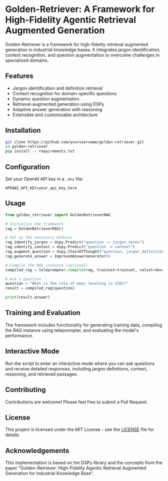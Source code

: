 # Golden-Retriever: A Framework for High-Fidelity Agentic Retrieval Augmented Generation 

Golden-Retriever is a framework for high-fidelity retrieval augmented generation in industrial knowledge bases. It integrates jargon identification, context recognition, and question augmentation to overcome challenges in specialized domains.

## Features

- Jargon identification and definition retrieval
- Context recognition for domain-specific questions
- Dynamic question augmentation
- Retrieval-augmented generation using DSPy
- Adaptive answer generation with reasoning
- Extensible and customizable architecture

## Installation

```bash
git clone https://github.com/yourusername/golden-retriever.git
cd golden-retriever
pip install -r requirements.txt
```

## Configuration

Set your OpenAI API key in a `.env` file:

```
OPENAI_API_KEY=your_api_key_here
```

## Usage

```python
from golden_retriever import GoldenRetrieverRAG

# Initialize the framework
rag = GoldenRetrieverRAG()

# Set up the necessary modules
rag.identify_jargon = dspy.Predict("question -> jargon_terms")
rag.identify_context = dspy.Predict("question -> context")
rag.augment_question = dspy.ChainOfThought("question, jargon_definitions, context -> augmented_question")
rag.generate_answer = ImprovedAnswerGenerator()

# Compile the RAG instance (optional)
compiled_rag = teleprompter.compile(rag, trainset=trainset, valset=devset)

# Ask a question
question = "What is the role of wear leveling in SSDs?"
result = compiled_rag(question)

print(result.answer)
```

## Training and Evaluation

The framework includes functionality for generating training data, compiling the RAG instance using teleprompter, and evaluating the model's performance.

## Interactive Mode

Run the script to enter an interactive mode where you can ask questions and receive detailed responses, including jargon definitions, context, reasoning, and retrieved passages.

## Contributing

Contributions are welcome! Please feel free to submit a Pull Request.

## License

This project is licensed under the MIT License - see the [LICENSE](LICENSE) file for details.

## Acknowledgements

This implementation is based on the DSPy library and the concepts from the paper "Golden-Retriever: High-Fidelity Agentic Retrieval Augmented Generation for Industrial Knowledge Base".
